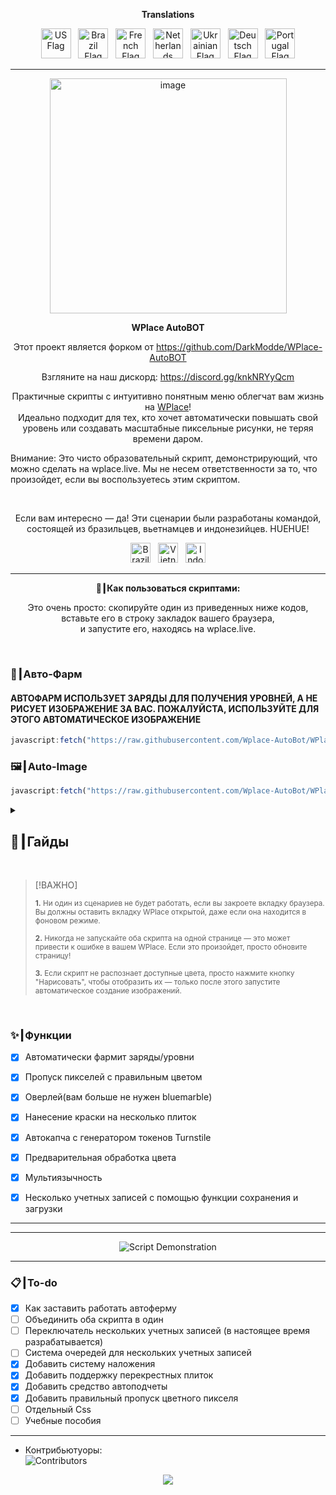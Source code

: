 <p align="center"><strong>Translations</strong></p>
<p align="center">
    <a href="../README.md"><img src="https://flagcdn.com/256x192/us.png" width="48" alt="US Flag"></a>
  &nbsp;
    <a href="ES.md"><img src="https://flagcdn.com/256x192/br.png" width="48" alt="Brazil Flag"></a>
  &nbsp;
    <a href="FR.md"><img src="https://flagcdn.com/256x192/fr.png" width="48" alt="French Flag"></a>
  &nbsp;
    <a href="NL.md"><img src="https://flagcdn.com/256x192/nl.png" width="48" alt="Netherlands Flag"></a>
  &nbsp;
    <a href="UK.md"><img src="https://flagcdn.com/256x192/ua.png" width="48" alt="Ukrainian Flag"></a>
  &nbsp;
    <a href="DE.md"><img src="https://flagcdn.com/256x192/de.png" width="48" alt="Deutsch Flag"></a>
  &nbsp;
    <a href="PT.md"><img src="https://flagcdn.com/256x192/pt.png" width="48" alt="Portugal Flag"></a>
</p>

---

<p align="center">
  <img width="379" height="376" alt="image" src="https://github.com/user-attachments/assets/c14ef2b5-e104-4526-9b17-23cb2abc9efe" />
</p>

<p align="center"><strong>WPlace AutoBOT</strong></p>
<p align="center">
  Этот проект является форком от <a href="https://github.com/DarkModde/WPlace-AutoBOT" target="_blank">https://github.com/DarkModde/WPlace-AutoBOT</a>
<p align="center">
  Взгляните на наш дискорд: <a href="https://discord.gg/knkNRYyQcm" target="_blank">https://discord.gg/knkNRYyQcm</a>
</p>
<p align="center">
  Практичные скрипты с интуитивно понятным меню облегчат вам жизнь на <a href="https://wplace.live" target="_blank">WPlace</a>!<br>
  Идеально подходит для тех, кто хочет автоматически повышать свой уровень или создавать масштабные пиксельные рисунки, не теряя времени даром.
  
  Внимание: Это чисто образовательный скрипт, демонстрирующий, что можно сделать на wplace.live. Мы не несем ответственности за то, что произойдет, если вы воспользуетесь этим скриптом.
</p>

<br>

<p align="center">
  Если вам интересно — да! Эти сценарии были разработаны командой, состоящей из бразильцев, вьетнамцев и индонезийцев. HUEHUE!</strong></sub>
  <p align="center">
  <img src="https://cdn.jsdelivr.net/gh/hjnilsson/country-flags/svg/br.svg" alt="Brazil" width="32"/>
  &nbsp;
  <img src="https://cdn.jsdelivr.net/gh/hjnilsson/country-flags/svg/vn.svg" alt="Vietnam" width="32"/>
  &nbsp;
  <img src="https://cdn.jsdelivr.net/gh/hjnilsson/country-flags/svg/id.svg" alt="Indonesia" width="32"/>
</p>
</p>

---

<p align="center"><strong>🚀┃Как пользоваться скриптами:</strong></p>

<p align="center">
  Это очень просто: скопируйте один из приведенных ниже кодов, вставьте его в строку закладок вашего браузера,<br>
  и запустите его, находясь на wplace.live.
</p>

<br>

### 🎯┃Авто-Фарм
#### АВТОФАРМ ИСПОЛЬЗУЕТ ЗАРЯДЫ ДЛЯ ПОЛУЧЕНИЯ УРОВНЕЙ, А НЕ РИСУЕТ ИЗОБРАЖЕНИЕ ЗА ВАС. ПОЖАЛУЙСТА, ИСПОЛЬЗУЙТЕ ДЛЯ ЭТОГО АВТОМАТИЧЕСКОЕ ИЗОБРАЖЕНИЕ
```js
javascript:fetch("https://raw.githubusercontent.com/Wplace-AutoBot/WPlace-AutoBOT/refs/heads/main/Auto-Farm.js").then(t=>t.text()).then(eval);
```

### 🖼️┃Auto-Image

```js
javascript:fetch("https://raw.githubusercontent.com/Wplace-AutoBot/WPlace-AutoBOT/refs/heads/main/Auto-Image.js").then(t=>t.text()).then(eval);
```

<details>
  <summary><h2>📖┃Гайды</h2></summary>

---

![Часть 1](https://i.imgur.com/yneG5if.png)

---

![Часть 2](https://i.imgur.com/ZRpU0wZ.png)

---

![Часть 3](https://i.imgur.com/lfjfcEw.png)

</details>


<br>

> [!ВАЖНО]
> <p><sub><strong>1.</strong> Ни один из сценариев не будет работать, если вы закроете вкладку браузера. Вы должны оставить вкладку WPlace открытой, даже если она находится в фоновом режиме.</sub></p>
> <p><sub><strong>2.</strong> Никогда не запускайте оба скрипта на одной странице — это может привести к ошибке в вашем WPlace. Если это произойдет, просто обновите страницу!</sub></p>
> <p><sub><strong>3.</strong> Если скрипт не распознает доступные цвета, просто нажмите кнопку "Нарисовать", чтобы отобразить их — только после этого запустите автоматическое создание изображений.</sub></p>

<br>

### ✨┃Функции

- [x] Автоматически фармит заряды/уровни
- [x] Пропуск пикселей с правильным цветом
- [x] Оверлей(вам больше не нужен bluemarble)
- [x] Нанесение краски на несколько плиток
- [x] Автокапча с генератором токенов Turnstile
- [x] Предварительная обработка цвета
- [x] Мультиязычность
- [x] Несколько учетных записей с помощью функции сохранения и загрузки


---


---

<p align="center">
  <img src="https://i.imgur.com/lyNQUsY.png" alt="Script Demonstration"/>
</p>

---

### 📋┃To-do

- [x] Как заставить работать автоферму
- [ ] Объединить оба скрипта в один
- [ ] Переключатель нескольких учетных записей (в настоящее время разрабатывается)
- [ ] Система очередей для нескольких учетных записей
- [x] Добавить систему наложения
- [x] Добавить поддержку перекрестных плиток
- [x] Добавить средство автоподчеты
- [x] Добавить правильный пропуск цветного пикселя
- [ ] Отдельный Css
- [ ] Учебные пособия

---

- Контрибьютуоры:  
  <img src="https://contrib.rocks/image?repo=Wplace-AutoBot/WPlace-AutoBOT" alt="Contributors" />


<p align="center">
  <a href="#"><img src="https://komarev.com/ghpvc/?username=WPlace-AutoBOT&style=for-the-badge&label=Views:&color=gray"/></a>
</p>
